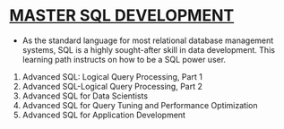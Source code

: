 # [MASTER SQL DEVELOPMENT](https://www.linkedin.com/learning/paths/master-sql-development)

- As the standard language for most relational database management systems, SQL is a highly sought-after skill in data development. This learning path instructs on how to be a SQL power user.

1. Advanced SQL: Logical Query Processing, Part 1
2. Advanced SQL-Logical Query Processing, Part 2
3. Advanced SQL for Data Scientists
4. Advanced SQL for Query Tuning and Performance Optimization
5. Advanced SQL for Application Development
